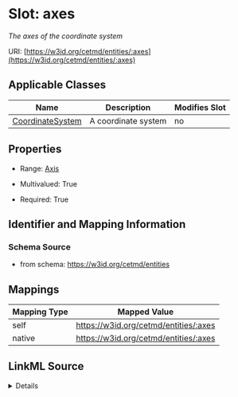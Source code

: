 

# Slot: axes


_The axes of the coordinate system_





URI: [https://w3id.org/cetmd/entities/:axes](https://w3id.org/cetmd/entities/:axes)



<!-- no inheritance hierarchy -->





## Applicable Classes

| Name | Description | Modifies Slot |
| --- | --- | --- |
| [CoordinateSystem](CoordinateSystem.md) | A coordinate system |  no  |







## Properties

* Range: [Axis](Axis.md)

* Multivalued: True

* Required: True





## Identifier and Mapping Information







### Schema Source


* from schema: https://w3id.org/cetmd/entities




## Mappings

| Mapping Type | Mapped Value |
| ---  | ---  |
| self | https://w3id.org/cetmd/entities/:axes |
| native | https://w3id.org/cetmd/entities/:axes |




## LinkML Source

<details>
```yaml
name: axes
description: The axes of the coordinate system
from_schema: https://w3id.org/cetmd/entities
rank: 1000
alias: axes
owner: CoordinateSystem
domain_of:
- CoordinateSystem
range: Axis
required: true
multivalued: true

```
</details>